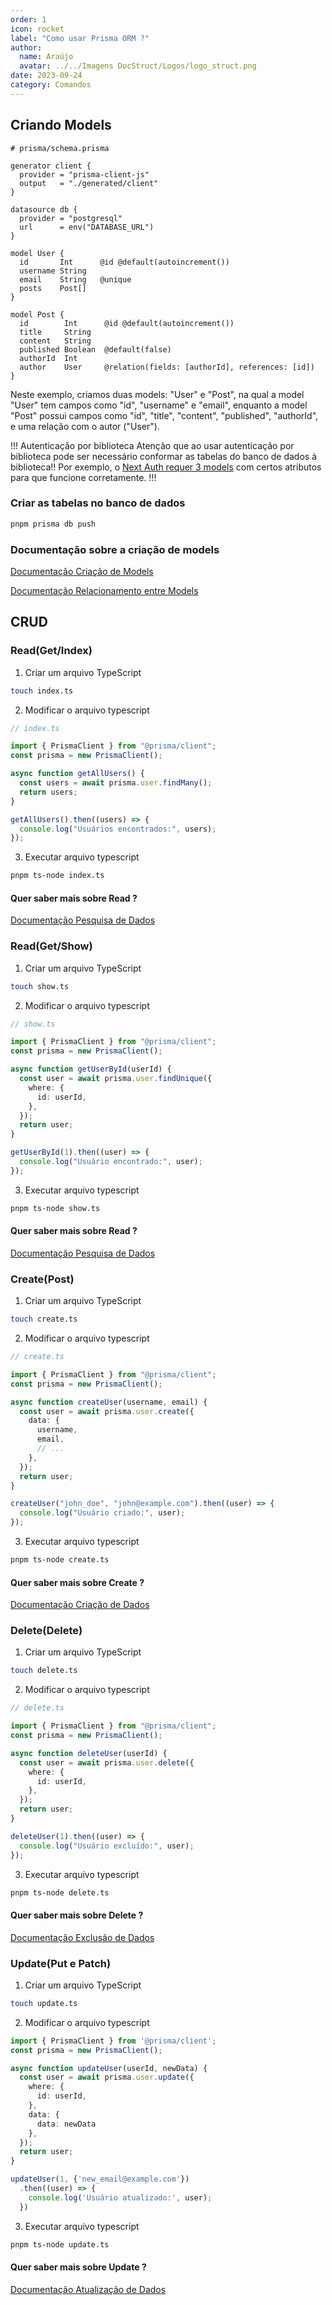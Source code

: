 ```yaml
---
order: 1
icon: rocket
label: "Como usar Prisma ORM ?"
author:
  name: Araújo
  avatar: ../../Imagens DocStruct/Logos/logo_struct.png
date: 2023-09-24
category: Comandos
---
```


## Criando Models

```prisma
# prisma/schema.prisma

generator client {
  provider = "prisma-client-js"
  output   = "./generated/client"
}

datasource db {
  provider = "postgresql"
  url      = env("DATABASE_URL")
}

model User {
  id       Int      @id @default(autoincrement())
  username String
  email    String   @unique
  posts    Post[]
}

model Post {
  id        Int      @id @default(autoincrement())
  title     String
  content   String
  published Boolean  @default(false)
  authorId  Int
  author    User     @relation(fields: [authorId], references: [id])
}
```

Neste exemplo, criamos duas models: "User" e "Post", na qual a model "User" tem campos como "id", "username" e "email", enquanto a model "Post" possui campos como "id", "title", "content", "published", "authorId", e uma relação com o autor ("User").

!!! Autenticação por biblioteca
Atenção que ao usar autenticação por biblioteca pode ser necessário conformar as tabelas do banco de dados à biblioteca!! Por exemplo, o [Next Auth requer 3 models](https://authjs.dev/reference/adapter/prisma#create-the-prisma-schema-from-scratch) com certos atributos para que funcione corretamente.
!!!

### Criar as tabelas no banco de dados

```bash
pnpm prisma db push
```

### Documentação sobre a criação de models

[Documentação Criação de Models](https://www.prisma.io/docs/concepts/components/prisma-schema/data-model#defining-a-default-value)

[Documentação Relacionamento entre Models](https://www.prisma.io/docs/concepts/components/prisma-schema/relations)

## CRUD

### Read(Get/Index)

1. Criar um arquivo TypeScript

```bash
touch index.ts
```

2. Modificar o arquivo typescript

```ts
// index.ts

import { PrismaClient } from "@prisma/client";
const prisma = new PrismaClient();

async function getAllUsers() {
  const users = await prisma.user.findMany();
  return users;
}

getAllUsers().then((users) => {
  console.log("Usuários encontrados:", users);
});
```

3. Executar arquivo typescript

```bash
pnpm ts-node index.ts
```

#### Quer saber mais sobre Read ?

[Documentação Pesquisa de Dados](https://www.prisma.io/docs/concepts/components/prisma-client/crud#read)

### Read(Get/Show)

1. Criar um arquivo TypeScript

```bash
touch show.ts
```

2. Modificar o arquivo typescript

```ts
// show.ts

import { PrismaClient } from "@prisma/client";
const prisma = new PrismaClient();

async function getUserById(userId) {
  const user = await prisma.user.findUnique({
    where: {
      id: userId,
    },
  });
  return user;
}

getUserById(1).then((user) => {
  console.log("Usuário encontrado:", user);
});
```

3. Executar arquivo typescript

```bash
pnpm ts-node show.ts
```

#### Quer saber mais sobre Read ?

[Documentação Pesquisa de Dados](https://www.prisma.io/docs/concepts/components/prisma-client/crud#read)

### Create(Post)

1. Criar um arquivo TypeScript

```bash
touch create.ts
```

2. Modificar o arquivo typescript

```ts
// create.ts

import { PrismaClient } from "@prisma/client";
const prisma = new PrismaClient();

async function createUser(username, email) {
  const user = await prisma.user.create({
    data: {
      username,
      email,
      // ...
    },
  });
  return user;
}

createUser("john_doe", "john@example.com").then((user) => {
  console.log("Usuário criado:", user);
});
```

3. Executar arquivo typescript

```bash
pnpm ts-node create.ts
```

#### Quer saber mais sobre Create ?

[Documentação Criação de Dados](https://www.prisma.io/docs/concepts/components/prisma-client/crud#create)

### Delete(Delete)

1. Criar um arquivo TypeScript

```bash
touch delete.ts
```

2. Modificar o arquivo typescript

```ts
// delete.ts

import { PrismaClient } from "@prisma/client";
const prisma = new PrismaClient();

async function deleteUser(userId) {
  const user = await prisma.user.delete({
    where: {
      id: userId,
    },
  });
  return user;
}

deleteUser(1).then((user) => {
  console.log("Usuário excluído:", user);
});
```

3. Executar arquivo typescript

```bash
pnpm ts-node delete.ts
```

#### Quer saber mais sobre Delete ?

[Documentação Exclusão de Dados](https://www.prisma.io/docs/concepts/components/prisma-client/crud#delete)

### Update(Put e Patch)

1. Criar um arquivo TypeScript

```bash
touch update.ts
```

2. Modificar o arquivo typescript

```ts
import { PrismaClient } from '@prisma/client';
const prisma = new PrismaClient();

async function updateUser(userId, newData) {
  const user = await prisma.user.update({
    where: {
      id: userId,
    },
    data: {
      data: newData
    },
  });
  return user;
}

updateUser(1, {'new_email@example.com'})
  .then((user) => {
    console.log('Usuário atualizado:', user);
  })
```

3. Executar arquivo typescript

```bash
pnpm ts-node update.ts
```

#### Quer saber mais sobre Update ?

[Documentação Atualização de Dados](https://www.prisma.io/docs/concepts/components/prisma-client/crud#update)
